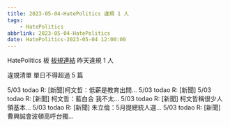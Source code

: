 ```yaml
---
title: 2023-05-04-HatePolitics 違規 1 人
tags:
    - HatePolitics
abbrlink: 2023-05-04-HatePolitics
date: HatePolitics-2023-05-04 12:00:00
---
```

HatePolitics 板 [板規連結](https://www.ptt.cc/bbs/HatePolitics/M.1617115262.A.D60.html)
昨天違規 1 人
<!-- more -->

違規清單
單日不得超過 5 篇

5/03 todao R: [新聞]柯文哲：低薪是教育出問…
5/03 todao R: [新聞]
5/03 todao R: [新聞] 柯文哲：藍白合 我不太…
5/03 todao R: [新聞] 柯文哲稱很少人領基本…
5/03 todao R: [新聞] 朱立倫：5月提總統人選…
5/03 todao R: [新聞] 曹興誠會波頓高呼台獨…